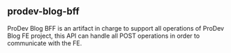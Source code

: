 ## prodev-blog-bff

ProDev Blog BFF is an artifact in charge to support all operations of ProDev Blog FE project, this API can handle all POST operations in order to communicate with the FE.
